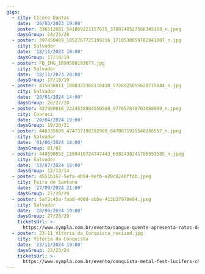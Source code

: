 ```yaml
---
gigs:
  - city: Cícero Dantas
    date: '26/03/2023 19:00'
    poster: 336512681_541869221157675_3788748527566345168_n.jpeg
    daysGroup: 24/25/26
  - poster: 397450409_1852767725199216_1710530059782841007_n.jpg
    city: Salvador
    date: '18/11/2023 18:00'
    daysGroup: 17/18/19
  - poster: FB_IMG_1699500193677.jpg
    city: Salvador
    date: '18/11/2023 20:00'
    daysGroup: 17/18/19
  - poster: 415038811_1890322368110418_5728925055620715844_n.jpg
    city: Salvador
    date: '28/01/2024 14:00'
    daysGroup: 26/27/28
  - poster: 437980016_2224538984550588_977657878783868909_n.jpeg
    city: Coaraci
    date: '20/04/2024 19:00'
    daysGroup: 19/20/21
  - poster: 446335609_474737198392909_8470871925540266557_n.jpeg
    city: Salvador
    date: '01/06/2024 18:00'
    daysGroup: 01/02
  - poster: 448590552_1199410724747443_6382438241706551585_n.jpeg
    city: Salvador
    date: '13/07/2024 18:00'
    daysGroup: 12/13/14
  - poster: 4551b167-5efa-4b94-9efb-a29c8240ffdb.jpeg
    city: Feira de Santana
    date: '27/09/2024 21:00'
    daysGroup: 27/28/29
  - poster: 5af2c45a-faad-400d-ab5e-413b37970e94.jpeg
    city: Salvador
    date: '28/09/2024 19:00'
    daysGroup: 27/28/29
    ticketsUrl: >-
      https://www.sympla.com.br/evento/sangue-quente-apresenta-ratos-de-porao-turne-40-anos-3/2557628
  - poster: 23-11_Vitoria_da_Conquista_resized.jpg
    city: Vitória da Conquista
    date: '23/11/2024 19:00'
    daysGroup: 22/23/24
    ticketsUrl: >-
      https://www.sympla.com.br/evento/conquista-metal-fest-lucifers-child-nervochaos-imflawed-nazgul-headless-queen/2692543
---
```



